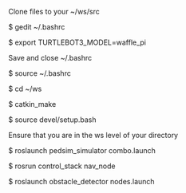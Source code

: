
Clone files to your ~/ws/src

$ gedit ~/.bashrc

$ export TURTLEBOT3_MODEL=waffle_pi

Save and close ~/.bashrc

$ source ~/.bashrc

$ cd ~/ws

$ catkin_make

$ source devel/setup.bash

Ensure that you are in the ws level of your directory

$ roslaunch pedsim_simulator combo.launch 

$ rosrun control_stack nav_node

$ roslaunch obstacle_detector nodes.launch
